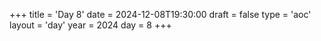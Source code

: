 +++
title = 'Day 8'
date = 2024-12-08T19:30:00
draft = false
type = 'aoc'
layout = 'day'
year = 2024
day = 8
+++

